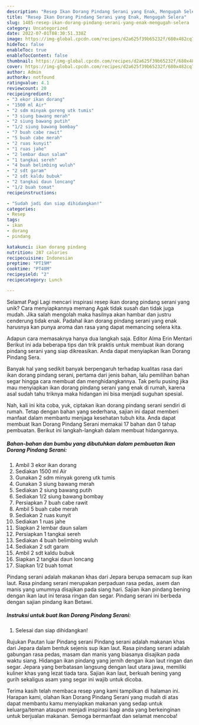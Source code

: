 ```yaml
---
description: "Resep Ikan Dorang Pindang Serani yang Enak, Mengugah Selera"
title: "Resep Ikan Dorang Pindang Serani yang Enak, Mengugah Selera"
slug: 1485-resep-ikan-dorang-pindang-serani-yang-enak-mengugah-selera
category: Uncategorized
date: 2022-07-01T08:30:51.338Z
image: https://img-global.cpcdn.com/recipes/d2a625f39b65232f/680x482cq70/ikan-dorang-pindang-serani-foto-resep-utama.jpg
hideToc: false
enableToc: true
enableTocContent: false
thumbnail: https://img-global.cpcdn.com/recipes/d2a625f39b65232f/680x482cq70/ikan-dorang-pindang-serani-foto-resep-utama.jpg
cover: https://img-global.cpcdn.com/recipes/d2a625f39b65232f/680x482cq70/ikan-dorang-pindang-serani-foto-resep-utama.jpg
author: Admin
authorAv: notfound
ratingvalue: 4.1
reviewcount: 20
recipeingredient:
- "3 ekor ikan dorang"
- "1500 ml Air"
- "2 sdm minyak goreng utk tumis"
- "3 siung bawang merah"
- "2 siung bawang putih"
- "1/2 siung bawang bombay"
- "7 buah cabe rawit"
- "5 buah cabe merah"
- "2 ruas kunyit"
- "1 ruas jahe"
- "2 lembar daun salam"
- "1 tangkai sereh"
- "4 buah belimbing wuluh"
- "2 sdt garam"
- "2 sdt kaldu bubuk"
- "2 tangkai daun loncang"
- "1/2 buah tomat"
recipeinstructions:

- "Sudah jadi dan siap dihidangkan!"
categories:
- Resep
tags:
- ikan
- dorang
- pindang

katakunci: ikan dorang pindang 
nutrition: 287 calories
recipecuisine: Indonesian
preptime: "PT19M"
cooktime: "PT40M"
recipeyield: "2"
recipecategory: Lunch

---
```



Selamat Pagi Lagi mencari inspirasi resep ikan dorang pindang serani yang unik? Cara menyiapkannya memang Agak tidak susah dan tidak juga mudah. Jika salah mengolah maka hasilnya akan hambar dan justru cenderung tidak enak. Padahal ikan dorang pindang serani yang enak harusnya kan punya aroma dan rasa yang dapat memancing selera kita.


Adapun cara memasaknya hanya dua langkah saja. Editor Alma Erin Mentari Berikut ini ada beberapa tips dan trik praktis untuk membuat ikan dorang pindang serani yang siap dikreasikan. Anda dapat menyiapkan Ikan Dorang Pindang Sera.

Banyak hal yang sedikit banyak berpengaruh terhadap kualitas rasa dari ikan dorang pindang serani, pertama dari jenis bahan, lalu pemilihan bahan segar hingga cara membuat dan menghidangkannya. Tak perlu pusing jika mau menyiapkan ikan dorang pindang serani yang enak di rumah, karena asal sudah tahu triknya maka hidangan ini bisa menjadi suguhan spesial.


Nah, kali ini kita coba, yuk, ciptakan ikan dorang pindang serani sendiri di rumah. Tetap dengan bahan yang sederhana, sajian ini dapat memberi manfaat dalam membantu menjaga kesehatan tubuh kita. Anda dapat membuat Ikan Dorang Pindang Serani memakai 17 bahan dan 0 tahap pembuatan. Berikut ini langkah-langkah dalam membuat hidangannya.

<!--inarticleads1-->

##### Bahan-bahan dan bumbu yang dibutuhkan dalam pembuatan Ikan Dorang Pindang Serani:

1. Ambil 3 ekor ikan dorang
1. Sediakan 1500 ml Air
1. Gunakan 2 sdm minyak goreng utk tumis
1. Gunakan 3 siung bawang merah
1. Sediakan 2 siung bawang putih
1. Sediakan 1/2 siung bawang bombay
1. Persiapkan 7 buah cabe rawit
1. Ambil 5 buah cabe merah
1. Sediakan 2 ruas kunyit
1. Sediakan 1 ruas jahe
1. Siapkan 2 lembar daun salam
1. Persiapkan 1 tangkai sereh
1. Sediakan 4 buah belimbing wuluh
1. Sediakan 2 sdt garam
1. Ambil 2 sdt kaldu bubuk
1. Siapkan 2 tangkai daun loncang
1. Siapkan 1/2 buah tomat


Pindang serani adalah makanan khas dari Jepara berupa semacam sup ikan laut. Rasa pindang serani merupakan perpaduan rasa pedas, asem dan manis yang umumnya disajikan pada siang hari. Sajian ikan pindang bening dengan ikan laut ini terasa ringan dan segar. Pindang serani ini berbeda dengan sajian pindang ikan Betawi. 

<!--inarticleads2-->

##### Instruksi untuk buat Ikan Dorang Pindang Serani:


1. Selesai dan siap dihidangkan!

Rujukan Pautan luar Pindang serani Pindang serani adalah makanan khas dari Jepara dalam bentuk sejenis sup ikan laut. Rasa pindang serani adalah gabungan rasa pedas, masam dan manis yang biasanya disajikan pada waktu siang. Hidangan ikan pindang yang jernih dengan ikan laut ringan dan segar. Jepara yang berbatasan langsung dengan laut utara jawa, memiliki kuliner khas yang lezat tiada tara. Sajian ikan laut, berkuah bening yang gurih sekaligus asam yang segar ini wajib untuk dicoba. 

Terima kasih telah membaca resep yang kami tampilkan di halaman ini. Harapan kami, olahan Ikan Dorang Pindang Serani yang mudah di atas dapat membantu kamu menyiapkan makanan yang sedap untuk keluarga/teman ataupun menjadi inspirasi bagi anda yang berkeinginan untuk berjualan makanan. Semoga bermanfaat dan selamat mencoba!
